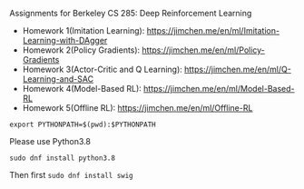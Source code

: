 Assignments for Berkeley CS 285: Deep Reinforcement Learning

- Homework 1(Imitation Learning): https://jimchen.me/en/ml/Imitation-Learning-with-DAgger
- Homework 2(Policy Gradients): https://jimchen.me/en/ml/Policy-Gradients
- Homework 3(Actor-Critic and Q Learning): https://jimchen.me/en/ml/Q-Learning-and-SAC
- Homework 4(Model-Based RL): https://jimchen.me/en/ml/Model-Based-RL
- Homework 5(Offline RL): https://jimchen.me/en/ml/Offline-RL 

```
export PYTHONPATH=$(pwd):$PYTHONPATH
```

Please use Python3.8

```
sudo dnf install python3.8
```

Then first `sudo dnf install swig`
